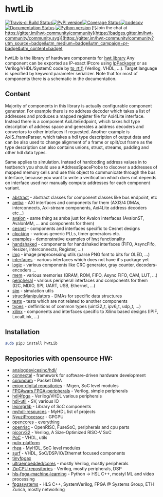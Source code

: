 # hwtLib

[![Travis-ci Build Status](https://travis-ci.org/Nic30/hwtLib.png?branch=master)](https://travis-ci.org/Nic30/hwtLib)[![PyPI version](https://badge.fury.io/py/hwtLib.svg)](http://badge.fury.io/py/hwtLib)[![Coverage Status](https://coveralls.io/repos/github/Nic30/hwtLib/badge.svg?branch=master)](https://coveralls.io/github/Nic30/hwtLib?branch=master)[![codecov](https://codecov.io/gh/Nic30/hwtLib/branch/master/graph/badge.svg)](https://codecov.io/gh/Nic30/hwtLib)[![Documentation Status](https://readthedocs.org/projects/hwtlib/badge/?version=latest)](http://hwtlib.readthedocs.io/en/latest/?badge=latest)
[![Python version](https://img.shields.io/pypi/pyversions/hwtLib.svg)](https://img.shields.io/pypi/pyversions/hwtLib.svg)
[![Join the chat at https://gitter.im/hwt-community/community](https://badges.gitter.im/hwt-community/community.svg)](https://gitter.im/hwt-community/community?utm_source=badge&utm_medium=badge&utm_campaign=pr-badge&utm_content=badge)


hwtLib is the library of hardware components for [hwt library](https://github.com/Nic30/hwt)
Any component can be exported as IP-exact IPcore using [IpPackager](https://github.com/Nic30/hwtLib/blob/master/hwtLib/examples/simple_ip.py#L26) or as Verilog/VHDL/SystemC code by [to_rtl()](https://github.com/Nic30/hwtLib/blob/master/hwtLib/examples/showcase0.py#L256) (Verilog, VHDL, ...). Target language is specified by keyword parameter serializer. Note that for most of components there is a schematic in the documentation.


## Content

Majority of components in this library is actually configurable component generator.
For example there is no address decoder which takes a list of addresses and produces a mapped register file for Axi4Lite interface.
Instead there is a component AxiLiteEndpoint, which takes hdl type description of address space
and generates a address decoders and convertors to other intefaces if requested.
Another example is AxiS_frameParser, which takes a hdl type description of output data and can be also used to change alignment of a frame or split/cut frame
as the type description can also contains unions, struct, streams, padding and other hdl data types.

Same applies to simulation. Instead of hardcoding address values in to testbench you should use a AddressSpaceProbe to discover
a addresses of mapped memory cells and use this object to communicate through the bus interface, because you want to write a verification
which does not depends on interface used nor manually compute addresses for each component variant.


* [abstract](https://github.com/Nic30/hwtLib/tree/master/hwtLib/abstract) - abstract classes for component classes like bus endpoint, etc
* [amba](https://github.com/Nic30/hwtLib/tree/master/hwtLib/amba) - AXI interfaces and components for them (AXI3/4 DMAs, interconnects, Axi-stream components, Axi4Lite address decoders etc...)
* [avalon](https://github.com/Nic30/hwtLib/tree/master/hwtLib/avalon) - same thing as amba just for Avalon interfaces (AvalonST, AvalonMM, ... and components for them)
* [cesnet](https://github.com/Nic30/hwtLib/tree/master/hwtLib/cesnet) - components and interfaces specific to Cesnet designs
* [clocking](https://github.com/Nic30/hwtLib/tree/master/hwtLib/clocking) - various generic PLLs, timer generators etc.
* [examples](https://github.com/Nic30/hwtLib/tree/master/hwtLib/examples) - demonstrative examples of [hwt](https://github.com/Nic30/hwt/) functionality
* [handshaked](https://github.com/Nic30/hwtLib/tree/master/hwtLib/handshaked) - components for handshaked interfaces (FIFO, AsyncFifo, Resizer, interconnects, Register, ...)
* [img](https://github.com/Nic30/hwtLib/tree/master/hwtLib/img) - image preprocessing utils (parse PNG font to bits for OLED, ...)
* [interfaces](https://github.com/Nic30/hwtLib/tree/master/hwtLib/interfaces) - various interfaces which does not have it's package yet
* [logic](https://github.com/Nic30/hwtLib/tree/master/hwtLib/logic) - various components like CRC generator, gray counter, decoders-encoders ...
* [mem](https://github.com/Nic30/hwtLib/tree/master/hwtLib/mem) - various memories (BRAM, ROM, FIFO, Async FIFO, CAM, LUT, ...)
* [peripheral](https://github.com/Nic30/hwtLib/tree/master/hwtLib/peripheral) - various peripheral interfaces and components for them (I2C, MDIO, SPI, UART, USB, Ethernet, ...)
* [sim](https://github.com/Nic30/hwtLib/tree/master/hwtLib/sim) - simulation utils
* [structManipulators](https://github.com/Nic30/hwtLib/tree/master/hwtLib/structManipulators) - DMAs for specific data structures
* [tests](https://github.com/Nic30/hwtLib/tree/master/hwtLib/tests) - tests which are not related to another components
* [types](https://github.com/Nic30/hwtLib/tree/master/hwtLib/types) - deffinitions of common types (uint32_t, ipv6_t, udp_t, ...)
* [xilinx](https://github.com/Nic30/hwtLib/tree/master/hwtLib/xilinx) - components and interfaces specific to Xilinx based designs (IPIF, LocalLink, ...)


## Installation
``` bash
sudo pip3 install hwtLib
```


## Repositories with opensource HW:

* [analogdevicesinc/hdl/](https://github.com/analogdevicesinc/hdl/)
* [connectal](https://github.com/cambridgehackers/connectal) - framework for software-driven hardware development
* [corundum](https://github.com/ucsdsysnet/corundum) - Packet DMA
* [enjoy-digital repositories](https://github.com/enjoy-digital?tab=repositories) - Migen, SoC level modules
* [FPGAwars FPGA-peripherals](https://github.com/FPGAwars/FPGA-peripherals) - Verilog, simple peripherals
* [hdl4fpga](https://github.com/hdl4fpga/hdl4fpga) - Verilog/VHDL various peripherals
* [hdl-util](https://github.com/hdl-util) - SV, various IO
* [leon/grlib](https://www.gaisler.com/index.php/downloads/leongrlib) - Library of SoC components
* [myhdl-resources](https://github.com/xesscorp/myhdl-resources) - MyHDL list of projects
* [NyuziProcessor](https://github.com/jbush001/NyuziProcessor) - GPGPU
* [opencores](https://opencores.org/) - everything
* [openrisc](https://github.com/openrisc) - OpenRISC, FuseSoC, peripherals and cpu parts
* [picorv32](https://github.com/cliffordwolf/picorv32) - Verilog, A Size-Optimized RISC-V SoC
* [PoC](https://github.com/VLSI-EDA/PoC) - VHDL, utils
* [pulp-platform](https://github.com/pulp-platform)
* [rhea](https://github.com/cfelton/rhea) - MyHDL, SoC level modules
* [surf](https://github.com/slaclab/surf) - VHDL, SoC/DSP/IO/Ethernet focused components
* [tinyfpgax](https://github.com/tinyfpga)
* [ultraembedded/cores](https://github.com/ultraembedded/cores) - mostly Verilog, mostly peripherals
* [ZipCPU repositories](https://github.com/ZipCPU?tab=repositories) - Verilog, mostly peripherals, DSP
* [hls-fpga-machine-learning](https://github.com/hls-fpga-machine-learning) - Python -> HSL C++, mostyl ML and video processing
* [fpgasystems](https://github.com/fpgasystems) - HLS C++, SystemVerilog, FPGA @ Systems Group, ETH Zurich, mostly networking 


